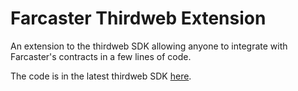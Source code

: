 # Farcaster Thirdweb Extension

An extension to the thirdweb SDK allowing anyone to integrate with Farcaster's contracts in a few lines of code.

The code is in the latest thirdweb SDK [here](https://www.npmjs.com/package/thirdweb).

